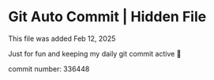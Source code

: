 # Git Auto Commit | Hidden File

This file was added Feb 12, 2025

Just for fun and keeping my daily git commit active 🤪

commit number: 336448

